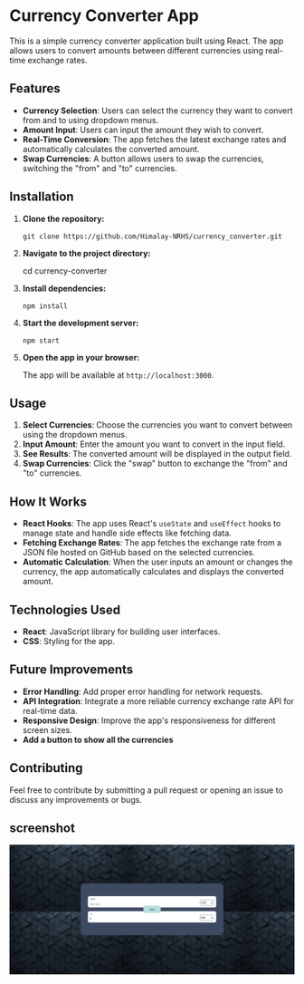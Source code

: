 # Currency Converter App

This is a simple currency converter application built using React. The app allows users to convert amounts between different currencies using real-time exchange rates.

## Features

- **Currency Selection**: Users can select the currency they want to convert from and to using dropdown menus.
- **Amount Input**: Users can input the amount they wish to convert.
- **Real-Time Conversion**: The app fetches the latest exchange rates and automatically calculates the converted amount.
- **Swap Currencies**: A button allows users to swap the currencies, switching the "from" and "to" currencies.

## Installation

1. **Clone the repository:**

    ``` 
    git clone https://github.com/Himalay-NRHS/currency_converter.git
    ```

2. **Navigate to the project directory:**

   
    cd currency-converter
   

3. **Install dependencies:**

    ```
    npm install
    ```

4. **Start the development server:**

    ```
    npm start
    ```

5. **Open the app in your browser:**

    The app will be available at `http://localhost:3000`.

## Usage

1. **Select Currencies**: Choose the currencies you want to convert between using the dropdown menus.
2. **Input Amount**: Enter the amount you want to convert in the input field.
3. **See Results**: The converted amount will be displayed in the output field.
4. **Swap Currencies**: Click the "swap" button to exchange the "from" and "to" currencies.

## How It Works

- **React Hooks**: The app uses React's `useState` and `useEffect` hooks to manage state and handle side effects like fetching data.
- **Fetching Exchange Rates**: The app fetches the exchange rate from a JSON file hosted on GitHub based on the selected currencies.
- **Automatic Calculation**: When the user inputs an amount or changes the currency, the app automatically calculates and displays the converted amount.

## Technologies Used

- **React**: JavaScript library for building user interfaces.
- **CSS**: Styling for the app.

## Future Improvements

- **Error Handling**: Add proper error handling for network requests.
- **API Integration**: Integrate a more reliable currency exchange rate API for real-time data.
- **Responsive Design**: Improve the app's responsiveness for different screen sizes.
- **Add a button to show all the currencies**

## Contributing

Feel free to contribute by submitting a pull request or opening an issue to discuss any improvements or bugs.


 ## screenshot
 ![frontend](./public/frontend.png)
